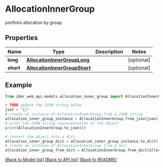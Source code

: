 # AllocationInnerGroup

portfolio allocation by group

## Properties

Name | Type | Description | Notes
------------ | ------------- | ------------- | -------------
**long** | [**AllocationInnerGroupLong**](AllocationInnerGroupLong.md) |  | [optional] 
**short** | [**AllocationInnerGroupShort**](AllocationInnerGroupShort.md) |  | [optional] 

## Example

```python
from ibkr_web_api.models.allocation_inner_group import AllocationInnerGroup

# TODO update the JSON string below
json = "{}"
# create an instance of AllocationInnerGroup from a JSON string
allocation_inner_group_instance = AllocationInnerGroup.from_json(json)
# print the JSON string representation of the object
print(AllocationInnerGroup.to_json())

# convert the object into a dict
allocation_inner_group_dict = allocation_inner_group_instance.to_dict()
# create an instance of AllocationInnerGroup from a dict
allocation_inner_group_from_dict = AllocationInnerGroup.from_dict(allocation_inner_group_dict)
```
[[Back to Model list]](../README.md#documentation-for-models) [[Back to API list]](../README.md#documentation-for-api-endpoints) [[Back to README]](../README.md)


